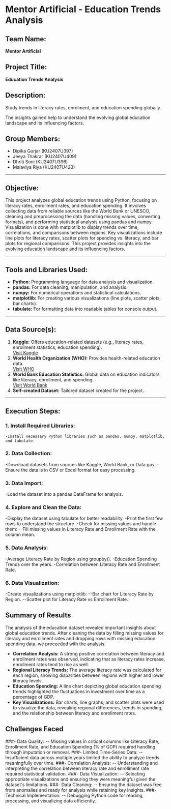 # Mentor Artificial - Education Trends Analysis

## Team Name:
**Mentor Artificial**

## Project Title:
**Education Trends Analysis**

## Description:
Study trends in literacy rates, enrolment, and education spending globally.
  
The insights gained help to understand the evolving global education landscape and its influencing factors.

## Group Members:
- Dipika Gurjar (KU2407U397)  
- Jeeya Thakrar (KU2407U409)  
- Dhriti Soni (KU2407U396)  
- Malaviya Riya (KU2407U423)  

---

## Objective:
This project analyzes global education trends using Python, focusing on literacy rates, enrollment rates, and education spending. It involves collecting data from reliable sources like the World Bank or UNESCO, cleaning and preprocessing the data (handling missing values, converting formats), and performing statistical analysis using pandas and numpy. Visualization is done with matplotlib to display trends over time, correlations, and comparisons between regions. Key visualizations include line plots for literacy rates, scatter plots for spending vs. literacy, and bar plots for regional comparisons. This project provides insights into the evolving education landscape and its influencing factors.

---

## Tools and Libraries Used:
- **Python:** Programming language for data analysis and visualization.
- **pandas:** For data cleaning, manipulation, and analysis.
- **numpy:** For numerical operations and statistical calculations.
- **matplotlib:** For creating various visualizations (line plots, scatter plots, bar charts).
- **tabulate:** For formatting data into readable tables for console output.

---

## Data Source(s):
1. **Kaggle:** Offers education-related datasets (e.g., literacy rates, enrollment statistics, education spending).  
   [Visit Kaggle](https://www.kaggle.com/datasets)  
2. **World Health Organization (WHO):** Provides health-related education data.  
   [Visit WHO](https://www.who.int/data)  
3. **World Bank Education Statistics:** Global data on education indicators like literacy, enrollment, and spending.  
   [Visit World Bank](https://data.worldbank.org/topic/education)  
4. **Self-created Dataset:** Tailored dataset created for the project.

---

## Execution Steps:

### 1. **Install Required Libraries:**
    -Install necessary Python libraries such as pandas, numpy, matplotlib, and tabulate.

### 2. **Data Collection:**
   -Download datasets from sources like Kaggle, World Bank, or Data.gov.
   -Ensure the data is in CSV or Excel format for easy processing.

### 3. **Data Import:**
   -Load the dataset into a pandas DataFrame for analysis.
### 4. **Explore and Clean the Data:**
   -Display the dataset using tabulate for better readability.
   -Print the first few rows to understand the structure.
   -Check for missing values and handle them:
       --Fill missing values in Literacy Rate and Enrollment Rate with the column mean.
### 5. **Data Analysis:**
   -Average Literacy Rate by Region using groupby().
   -Education Spending Trends over the years.
   -Correlation between Literacy Rate and Enrollment Rate.
### 6. **Data Visualization:**
   -Create visualizations using matplotlib:
       --Bar chart for Literacy Rate by Region.
       --Scatter plot for Literacy Rate vs Enrollment Rate.

## Summary of Results
The analysis of the education dataset revealed important insights about global education trends. After cleaning the data by filling missing values for literacy and enrollment rates and dropping rows with missing education spending data, we proceeded with the analysis.
 -	**Correlation Analysis:** A strong positive correlation between literacy and enrollment rates was observed, indicating that as literacy rates increase, enrollment rates tend to rise as well.
 -	**Regional Literacy Trends:** The average literacy rate was calculated for each region, showing disparities between regions with higher and lower literacy levels.
 -	**Education Spending:** A line chart depicting global education spending trends highlighted the fluctuations in investment over time as a percentage of GDP.
 -	**Key Visualizations:** Bar charts, line graphs, and scatter plots were used to visualize the data, revealing regional differences, trends in spending, and the relationship between literacy and enrollment rates.

## Challenges Faced
###- Data Quality:
 --	Missing values in critical columns like Literacy Rate, Enrollment Rate, and Education Spending (% of GDP) required handling through imputation or removal.
###- Limited Time-Series Data:
 --	Insufficient data across multiple years limited the ability to analyze trends meaningfully over time.
###- Correlation Analysis:
 --	Understanding and interpreting the correlation between literacy rate and enrollment rate required statistical validation.
###- Data Visualization:
 --	Selecting appropriate visualizations and ensuring they were meaningful given the dataset's limitations.
###- Data Cleaning:
 --	Ensuring the dataset was free from anomalies and ready for analysis while retaining key insights.
###- Technical Implementation:
 --	Debugging Python code for reading, processing, and visualizing data efficiently.
